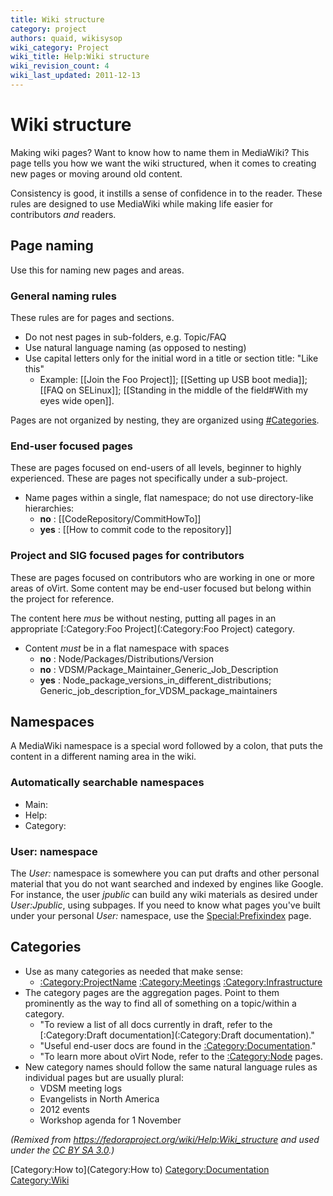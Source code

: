 ```yaml
---
title: Wiki structure
category: project
authors: quaid, wikisysop
wiki_category: Project
wiki_title: Help:Wiki structure
wiki_revision_count: 4
wiki_last_updated: 2011-12-13
---
```


# Wiki structure

Making wiki pages? Want to know how to name them in MediaWiki? This page tells you how we want the wiki structured, when it comes to creating new pages or moving around old content.

Consistency is good, it instills a sense of confidence in to the reader. These rules are designed to use MediaWiki while making life easier for contributors *and* readers.

## Page naming

Use this for naming new pages and areas.

### General naming rules

These rules are for pages and sections.

*   Do not nest pages in sub-folders, e.g. Topic/FAQ
*   Use natural language naming (as opposed to nesting)
*   Use capital letters only for the initial word in a title or section title: "Like this"
    -   Example: [[Join the Foo Project]]; [[Setting up USB boot media]]; [[FAQ on SELinux]]; [[Standing in the middle of the field#With my eyes wide open]].

Pages are not organized by nesting, they are organized using [#Categories](#Categories).

### End-user focused pages

These are pages focused on end-users of all levels, beginner to highly experienced. These are pages not specifically under a sub-project.

*   Name pages within a single, flat namespace; do not use directory-like hierarchies:
    -   **no** : [[CodeRepository/CommitHowTo]]
    -   **yes** : [[How to commit code to the repository]]

### Project and SIG focused pages for contributors

These are pages focused on contributors who are working in one or more areas of oVirt. Some content may be end-user focused but belong within the project for reference.

The content here *mus* be without nesting, putting all pages in an appropriate [:Category:Foo Project](:Category:Foo Project) category.

*   Content *must* be in a flat namespace with spaces
    -   **no** : Node/Packages/Distributions/Version
    -   **no** : VDSM/Package_Maintainer_Generic_Job_Description
    -   **yes** : Node_package_versions_in_different_distributions; Generic_job_description_for_VDSM_package_maintainers

## Namespaces

A MediaWiki namespace is a special word followed by a colon, that puts the content in a different naming area in the wiki.

### Automatically searchable namespaces

*   Main:
*   Help:
*   Category:

### User: namespace

The *User:* namespace is somewhere you can put drafts and other personal material that you do not want searched and indexed by engines like Google. For instance, the user *jpublic* can build any wiki materials as desired under *User:Jpublic*, using subpages. If you need to know what pages you've built under your personal *User:* namespace, use the <Special:Prefixindex> page.

## Categories

*   Use as many categories as needed that make sense:
    -   [:Category:ProjectName](:Category:ProjectName) [:Category:Meetings](:Category:Meetings) [:Category:Infrastructure](:Category:Infrastructure)
*   The category pages are the aggregation pages. Point to them prominently as the way to find all of something on a topic/within a category.
    -   "To review a list of all docs currently in draft, refer to the [:Category:Draft documentation](:Category:Draft documentation)."
    -   "Useful end-user docs are found in the [:Category:Documentation](:Category:Documentation)."
    -   "To learn more about oVirt Node, refer to the [:Category:Node](:Category:Node) pages.
*   New category names should follow the same natural language rules as individual pages but are usually plural:
    -   VDSM meeting logs
    -   Evangelists in North America
    -   2012 events
    -   Workshop agenda for 1 November

*(Remixed from <https://fedoraproject.org/wiki/Help:Wiki_structure> and used under the [CC BY SA 3.0](https://creativecommons.org/licenses/by-sa/3.0/).)*

[Category:How to](Category:How to) <Category:Documentation> <Category:Wiki>
